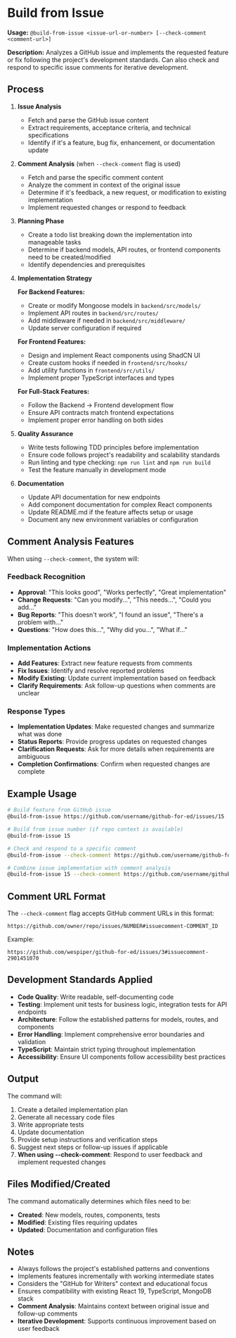 # Build from Issue

**Usage:** `@build-from-issue <issue-url-or-number> [--check-comment <comment-url>]`

**Description:** Analyzes a GitHub issue and implements the requested feature or fix following the project's development standards. Can also check and respond to specific issue comments for iterative development.

## Process

1. **Issue Analysis**
   - Fetch and parse the GitHub issue content
   - Extract requirements, acceptance criteria, and technical specifications
   - Identify if it's a feature, bug fix, enhancement, or documentation update

2. **Comment Analysis** (when `--check-comment` flag is used)
   - Fetch and parse the specific comment content
   - Analyze the comment in context of the original issue
   - Determine if it's feedback, a new request, or modification to existing implementation
   - Implement requested changes or respond to feedback

3. **Planning Phase**
   - Create a todo list breaking down the implementation into manageable tasks
   - Determine if backend models, API routes, or frontend components need to be created/modified
   - Identify dependencies and prerequisites

4. **Implementation Strategy**
   
   **For Backend Features:**
   - Create or modify Mongoose models in `backend/src/models/`
   - Implement API routes in `backend/src/routes/`
   - Add middleware if needed in `backend/src/middleware/`
   - Update server configuration if required

   **For Frontend Features:**
   - Design and implement React components using ShadCN UI
   - Create custom hooks if needed in `frontend/src/hooks/`
   - Add utility functions in `frontend/src/utils/`
   - Implement proper TypeScript interfaces and types

   **For Full-Stack Features:**
   - Follow the Backend → Frontend development flow
   - Ensure API contracts match frontend expectations
   - Implement proper error handling on both sides

5. **Quality Assurance**
   - Write tests following TDD principles before implementation
   - Ensure code follows project's readability and scalability standards
   - Run linting and type checking: `npm run lint` and `npm run build`
   - Test the feature manually in development mode

6. **Documentation**
   - Update API documentation for new endpoints
   - Add component documentation for complex React components
   - Update README.md if the feature affects setup or usage
   - Document any new environment variables or configuration

## Comment Analysis Features

When using `--check-comment`, the system will:

### Feedback Recognition
- **Approval**: "This looks good", "Works perfectly", "Great implementation"
- **Change Requests**: "Can you modify...", "This needs...", "Could you add..."
- **Bug Reports**: "This doesn't work", "I found an issue", "There's a problem with..."
- **Questions**: "How does this...", "Why did you...", "What if..."

### Implementation Actions
- **Add Features**: Extract new feature requests from comments
- **Fix Issues**: Identify and resolve reported problems
- **Modify Existing**: Update current implementation based on feedback
- **Clarify Requirements**: Ask follow-up questions when comments are unclear

### Response Types
- **Implementation Updates**: Make requested changes and summarize what was done
- **Status Reports**: Provide progress updates on requested changes
- **Clarification Requests**: Ask for more details when requirements are ambiguous
- **Completion Confirmations**: Confirm when requested changes are complete

## Example Usage

```bash
# Build feature from GitHub issue
@build-from-issue https://github.com/username/github-for-ed/issues/15

# Build from issue number (if repo context is available)
@build-from-issue 15

# Check and respond to a specific comment
@build-from-issue --check-comment https://github.com/username/github-for-ed/issues/15#issuecomment-123456789

# Combine issue implementation with comment analysis
@build-from-issue 15 --check-comment https://github.com/username/github-for-ed/issues/15#issuecomment-123456789
```

## Comment URL Format

The `--check-comment` flag accepts GitHub comment URLs in this format:
```
https://github.com/owner/repo/issues/NUMBER#issuecomment-COMMENT_ID
```

Example:
```
https://github.com/wespiper/github-for-ed/issues/3#issuecomment-2901451070
```

## Development Standards Applied

- **Code Quality**: Write readable, self-documenting code
- **Testing**: Implement unit tests for business logic, integration tests for API endpoints
- **Architecture**: Follow the established patterns for models, routes, and components
- **Error Handling**: Implement comprehensive error boundaries and validation
- **TypeScript**: Maintain strict typing throughout implementation
- **Accessibility**: Ensure UI components follow accessibility best practices

## Output

The command will:
1. Create a detailed implementation plan
2. Generate all necessary code files
3. Write appropriate tests
4. Update documentation
5. Provide setup instructions and verification steps
6. Suggest next steps or follow-up issues if applicable
7. **When using --check-comment**: Respond to user feedback and implement requested changes

## Files Modified/Created

The command automatically determines which files need to be:
- **Created**: New models, routes, components, tests
- **Modified**: Existing files requiring updates
- **Updated**: Documentation and configuration files

## Notes

- Always follows the project's established patterns and conventions
- Implements features incrementally with working intermediate states
- Considers the "GitHub for Writers" context and educational focus
- Ensures compatibility with existing React 19, TypeScript, MongoDB stack
- **Comment Analysis**: Maintains context between original issue and follow-up comments
- **Iterative Development**: Supports continuous improvement based on user feedback